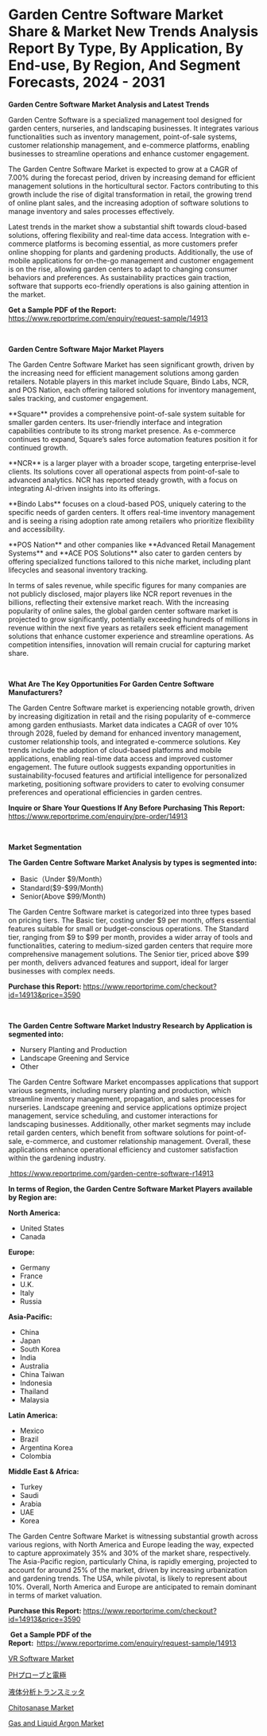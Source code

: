 <p><h1>Garden Centre Software Market Share & Market New Trends Analysis Report By Type, By Application, By End-use, By Region, And Segment Forecasts, 2024 - 2031</h1></p><p><strong>Garden Centre Software Market Analysis and Latest Trends</strong></p>
<p><p>Garden Centre Software is a specialized management tool designed for garden centers, nurseries, and landscaping businesses. It integrates various functionalities such as inventory management, point-of-sale systems, customer relationship management, and e-commerce platforms, enabling businesses to streamline operations and enhance customer engagement.</p><p>The Garden Centre Software Market is expected to grow at a CAGR of 7.00% during the forecast period, driven by increasing demand for efficient management solutions in the horticultural sector. Factors contributing to this growth include the rise of digital transformation in retail, the growing trend of online plant sales, and the increasing adoption of software solutions to manage inventory and sales processes effectively.</p><p>Latest trends in the market show a substantial shift towards cloud-based solutions, offering flexibility and real-time data access. Integration with e-commerce platforms is becoming essential, as more customers prefer online shopping for plants and gardening products. Additionally, the use of mobile applications for on-the-go management and customer engagement is on the rise, allowing garden centers to adapt to changing consumer behaviors and preferences. As sustainability practices gain traction, software that supports eco-friendly operations is also gaining attention in the market.</p></p>
<p><strong>Get a Sample PDF of the Report:&nbsp;</strong> <a href="https://www.reportprime.com/enquiry/request-sample/14913">https://www.reportprime.com/enquiry/request-sample/14913</a></p>
<p>&nbsp;</p>
<p><strong>Garden Centre Software Major Market Players</strong></p>
<p><p>The Garden Centre Software Market has seen significant growth, driven by the increasing need for efficient management solutions among garden retailers. Notable players in this market include Square, Bindo Labs, NCR, and POS Nation, each offering tailored solutions for inventory management, sales tracking, and customer engagement.</p><p>**Square** provides a comprehensive point-of-sale system suitable for smaller garden centers. Its user-friendly interface and integration capabilities contribute to its strong market presence. As e-commerce continues to expand, Square’s sales force automation features position it for continued growth.</p><p>**NCR** is a larger player with a broader scope, targeting enterprise-level clients. Its solutions cover all operational aspects from point-of-sale to advanced analytics. NCR has reported steady growth, with a focus on integrating AI-driven insights into its offerings.</p><p>**Bindo Labs** focuses on a cloud-based POS, uniquely catering to the specific needs of garden centers. It offers real-time inventory management and is seeing a rising adoption rate among retailers who prioritize flexibility and accessibility.</p><p>**POS Nation** and other companies like **Advanced Retail Management Systems** and **ACE POS Solutions** also cater to garden centers by offering specialized functions tailored to this niche market, including plant lifecycles and seasonal inventory tracking.</p><p>In terms of sales revenue, while specific figures for many companies are not publicly disclosed, major players like NCR report revenues in the billions, reflecting their extensive market reach. With the increasing popularity of online sales, the global garden center software market is projected to grow significantly, potentially exceeding hundreds of millions in revenue within the next five years as retailers seek efficient management solutions that enhance customer experience and streamline operations. As competition intensifies, innovation will remain crucial for capturing market share.</p></p>
<p>&nbsp;</p>
<p><strong>What Are The Key Opportunities For Garden Centre Software Manufacturers?</strong></p>
<p><p>The Garden Centre Software market is experiencing notable growth, driven by increasing digitization in retail and the rising popularity of e-commerce among garden enthusiasts. Market data indicates a CAGR of over 10% through 2028, fueled by demand for enhanced inventory management, customer relationship tools, and integrated e-commerce solutions. Key trends include the adoption of cloud-based platforms and mobile applications, enabling real-time data access and improved customer engagement. The future outlook suggests expanding opportunities in sustainability-focused features and artificial intelligence for personalized marketing, positioning software providers to cater to evolving consumer preferences and operational efficiencies in garden centres.</p></p>
<p><strong>Inquire or Share Your Questions If Any Before Purchasing This Report:</strong> <a href="https://www.reportprime.com/enquiry/pre-order/14913">https://www.reportprime.com/enquiry/pre-order/14913</a></p>
<p>&nbsp;</p>
<p><strong>Market Segmentation</strong></p>
<p><strong>The Garden Centre Software Market Analysis by types is segmented into:</strong></p>
<p><ul><li>Basic（Under $9/Month）</li><li>Standard($9-$99/Month)</li><li>Senior(Above $99/Month)</li></ul></p>
<p><p>The Garden Centre Software market is categorized into three types based on pricing tiers. The Basic tier, costing under $9 per month, offers essential features suitable for small or budget-conscious operations. The Standard tier, ranging from $9 to $99 per month, provides a wider array of tools and functionalities, catering to medium-sized garden centers that require more comprehensive management solutions. The Senior tier, priced above $99 per month, delivers advanced features and support, ideal for larger businesses with complex needs.</p></p>
<p><strong>Purchase this Report:&nbsp;</strong><a href="https://www.reportprime.com/checkout?id=14913&price=3590">https://www.reportprime.com/checkout?id=14913&price=3590</a></p>
<p>&nbsp;</p>
<p><strong>The Garden Centre Software Market Industry Research by Application is segmented into:</strong></p>
<p><ul><li>Nursery Planting and Production</li><li>Landscape Greening and Service</li><li>Other</li></ul></p>
<p><p>The Garden Centre Software Market encompasses applications that support various segments, including nursery planting and production, which streamline inventory management, propagation, and sales processes for nurseries. Landscape greening and service applications optimize project management, service scheduling, and customer interactions for landscaping businesses. Additionally, other market segments may include retail garden centers, which benefit from software solutions for point-of-sale, e-commerce, and customer relationship management. Overall, these applications enhance operational efficiency and customer satisfaction within the gardening industry.</p></p>
<p><a href="https://www.reportprime.com/garden-centre-software-r14913">&nbsp;https://www.reportprime.com/garden-centre-software-r14913</a></p>
<p><strong>In terms of Region, the Garden Centre Software Market Players available by Region are:</strong></p>
<p>
    <p> <strong> North America: </strong>
        <ul>
            <li>United States</li>
            <li>Canada</li>
        </ul>
        </p> 
    <p> <strong> Europe: </strong>
        <ul>
            <li>Germany</li>
            <li>France</li>
            <li>U.K.</li>
            <li>Italy</li>
            <li>Russia</li>
        </ul>
        </p> 
    <p> <strong> Asia-Pacific: </strong>
        <ul>
            <li>China</li>
            <li>Japan</li>
            <li>South Korea</li>
            <li>India</li>
            <li>Australia</li>
            <li>China Taiwan</li>
            <li>Indonesia</li>
            <li>Thailand</li>
            <li>Malaysia</li>
        </ul>
        </p> 
    <p> <strong> Latin America: </strong>
        <ul>
            <li>Mexico</li>
            <li>Brazil</li>
            <li>Argentina Korea</li>
            <li>Colombia</li>
        </ul>
        </p> 
    <p> <strong> Middle East & Africa: </strong>
        <ul>
            <li>Turkey</li>
            <li>Saudi</li>
            <li>Arabia</li>
            <li>UAE</li>
            <li>Korea</li>
        </ul>
    </p>
    </p>
<p><p>The Garden Centre Software Market is witnessing substantial growth across various regions, with North America and Europe leading the way, expected to capture approximately 35% and 30% of the market share, respectively. The Asia-Pacific region, particularly China, is rapidly emerging, projected to account for around 25% of the market, driven by increasing urbanization and gardening trends. The USA, while pivotal, is likely to represent about 10%. Overall, North America and Europe are anticipated to remain dominant in terms of market valuation.</p></p>
<p><strong>Purchase this Report: </strong><a href="https://www.reportprime.com/checkout?id=14913&price=3590">https://www.reportprime.com/checkout?id=14913&price=3590</a></p>
<p>&nbsp;<strong>Get a Sample PDF of the Report:&nbsp;&nbsp;</strong><a href="https://www.reportprime.com/enquiry/request-sample/14913">https://www.reportprime.com/enquiry/request-sample/14913</a></p>
<p><strong></strong></p>
<p><p><a href="https://www.linkedin.com/pulse/vr-software-market-report-product-type-basic50-150-usermonthstandard150-225-yoaxc?trackingId=Wj19oSqtQV230y3lLOvNEg%3D%3D">VR Software Market</a></p><p><a href="https://medium.com/@manuelmann1976/ph-probes-electrodes-market-%E3%81%AF-%E3%82%B3%E3%82%B9%E3%83%88%E7%AE%A1%E7%90%86%E3%81%A8%E5%8A%B9%E7%8E%87%E5%90%91%E4%B8%8A%E3%82%92%E5%84%AA%E5%85%88%E3%81%97%E3%81%BE%E3%81%99-%E3%81%95%E3%82%89%E3%81%AB-%E5%A0%B1%E5%91%8A%E6%9B%B8%E3%81%AF%E5%B8%82%E5%A0%B4%E3%81%AE%E9%9C%80%E8%A6%81%E9%9D%A2%E3%81%A8%E4%BE%9B%E7%B5%A6%E9%9D%A2%E3%81%AE%E4%B8%A1%E6%96%B9%E3%82%92%E3%82%AB%E3%83%90%E3%83%BC%E3%81%97%E3%81%A6%E3%81%84%E3%81%BE%E3%81%99-ph-probes-fa711a5f1b3c">PHプローブと電極</a></p><p><a href="https://medium.com/@manuelmann1976/%E9%9D%A9%E6%96%B0%E3%81%AE%E6%9C%AA%E6%9D%A5-%E3%82%B0%E3%83%AD%E3%83%BC%E3%83%90%E3%83%AB%E6%B6%B2%E4%BD%93%E5%88%86%E6%9E%90%E3%83%88%E3%83%A9%E3%83%B3%E3%82%B9%E3%83%9F%E3%83%83%E3%82%BF%E3%83%BC%E3%83%9E%E3%83%BC%E3%82%B1%E3%83%83%E3%83%88%E3%81%AE%E6%88%90%E9%95%B7%E3%81%A8%E6%A9%9F%E4%BC%9A-2024%E5%B9%B4-2031%E5%B9%B4-b3d9831d2ae5">液体分析トランスミッタ</a></p><p><a href="https://issuu.com/reportprime-2/docs/chitosanase-market-size-2030.pptx_aaf0d244654666">Chitosanase Market</a></p><p><a href="https://medium.com/@calekuhlman2023/what-is-gas-and-liquid-argon-market-dcadf0ca1504">Gas and Liquid Argon Market</a></p></p>